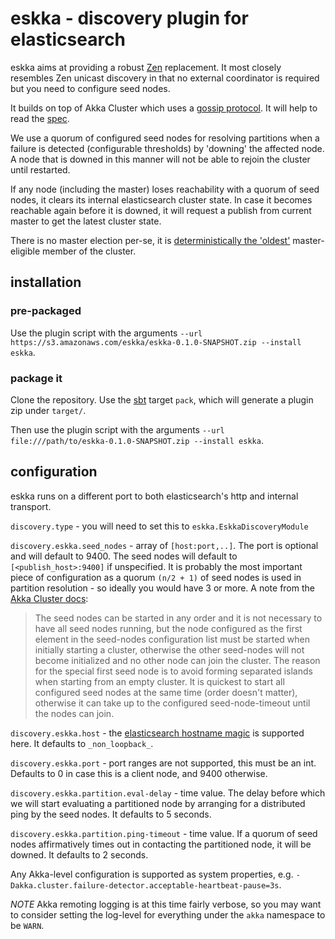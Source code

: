 # eskka - discovery plugin for elasticsearch

eskka aims at providing a robust [Zen](http://www.elasticsearch.org/guide/en/elasticsearch/reference/current/modules-discovery-zen.html) replacement. It most closely resembles Zen unicast discovery in that no external coordinator is required but you need to configure seed nodes. 

It builds on top of Akka Cluster which uses a [gossip protocol](http://en.wikipedia.org/wiki/Gossip_protocol). It will help to read the [spec](http://doc.akka.io/docs/akka/snapshot/common/cluster.html#cluster).

We use a quorum of configured seed nodes for resolving partitions when a failure is detected (configurable thresholds) by 'downing' the affected node. A node that is downed in this manner will not be able to rejoin the cluster until restarted.

If any node (including the master) loses reachability with a quorum of seed nodes, it clears its internal elasticsearch cluster state. In case it becomes reachable again before it is downed, it will request a publish from current master to get the latest cluster state.

There is no master election per-se, it is [deterministically the 'oldest'](http://doc.akka.io/docs/akka/snapshot/contrib/cluster-singleton.html) master-eligible member of the cluster.

## installation

### pre-packaged

Use the plugin script with the arguments `--url https://s3.amazonaws.com/eskka/eskka-0.1.0-SNAPSHOT.zip --install eskka`.

### package it

Clone the repository. Use the [sbt](http://www.scala-sbt.org/#install) target `pack`, which will generate a plugin zip under `target/`. 

Then use the plugin script with the arguments `--url file:///path/to/eskka-0.1.0-SNAPSHOT.zip --install eskka`.

## configuration

eskka runs on a different port to both elasticsearch's http and internal transport.

`discovery.type` - you will need to set this to `eskka.EskkaDiscoveryModule`

`discovery.eskka.seed_nodes` - array of `[host:port,..]`. The port is optional and will default to 9400. The seed nodes will default to `[<publish_host>:9400]` if unspecified. It is probably the most important piece of configuration as a quorum `(n/2 + 1)` of seed nodes is used in partition resolution - so ideally you would have 3 or more. A note from the [Akka Cluster docs](http://doc.akka.io/docs/akka/snapshot/java/cluster-usage.html#Joining_to_Seed_Nodes):

> The seed nodes can be started in any order and it is not necessary to have all seed nodes running, but the node configured as the first element in the seed-nodes configuration list must be started when initially starting a cluster, otherwise the other seed-nodes will not become initialized and no other node can join the cluster. The reason for the special first seed node is to avoid forming separated islands when starting from an empty cluster. It is quickest to start all configured seed nodes at the same time (order doesn't matter), otherwise it can take up to the configured seed-node-timeout until the nodes can join.


`discovery.eskka.host` - the [elasticsearch hostname magic](http://www.elasticsearch.org/guide/en/elasticsearch/reference/current/modules-network.html#modules-network) is supported here. It defaults to `_non_loopback_`.

`discovery.eskka.port` - port ranges are not supported, this must be an int. Defaults to 0 in case this is a client node, and 9400 otherwise.

`discovery.eskka.partition.eval-delay` - time value. The delay before which we will start evaluating a partitioned node by arranging for a distributed ping by the seed nodes. It defaults to 5 seconds.

`discovery.eskka.partition.ping-timeout` - time value. If a quorum of seed nodes affirmatively times out in contacting the partitioned node, it will be downed. It defaults to 2 seconds.

Any Akka-level configuration is supported as system properties, e.g. `-Dakka.cluster.failure-detector.acceptable-heartbeat-pause=3s`.

*NOTE* Akka remoting logging is at this time fairly verbose, so you may want to consider setting the log-level for everything under the `akka` namespace to be `WARN`.